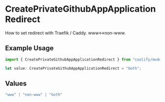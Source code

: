 # CreatePrivateGithubAppApplicationRedirect

How to set redirect with Traefik / Caddy. www<->non-www.

## Example Usage

```typescript
import { CreatePrivateGithubAppApplicationRedirect } from "coolify/models/operations";

let value: CreatePrivateGithubAppApplicationRedirect = "both";
```

## Values

```typescript
"www" | "non-www" | "both"
```